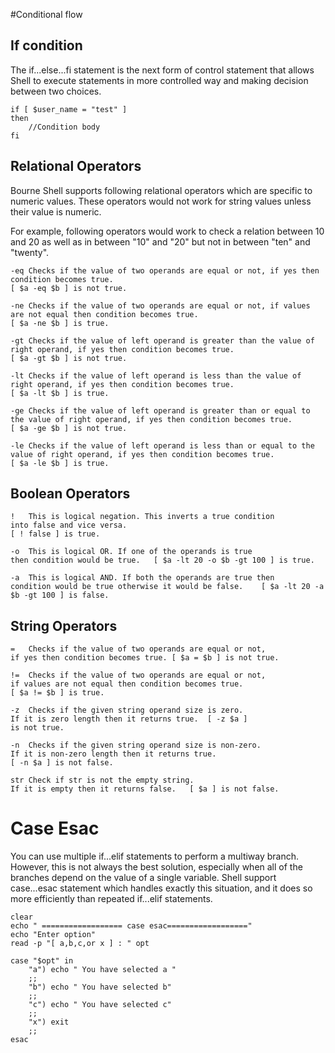 #Conditional flow

## If condition

The if...else...fi statement is the next form of control statement that allows Shell to execute statements in more controlled way and making
 decision between two choices.

    if [ $user_name = "test" ] 
    then
        //Condition body
    fi

## Relational Operators

Bourne Shell supports following relational operators which are 
specific to numeric values. These operators would not work 
for string values unless their value is numeric.

For example, following operators would work to check a relation 
between 10 and 20 as well as in between "10" and "20" but not in 
between "ten" and "twenty".

    -eq	Checks if the value of two operands are equal or not, if yes then condition becomes true.	
    [ $a -eq $b ] is not true.
    
    -ne	Checks if the value of two operands are equal or not, if values are not equal then condition becomes true.	
    [ $a -ne $b ] is true.
    
    -gt	Checks if the value of left operand is greater than the value of right operand, if yes then condition becomes true.	
    [ $a -gt $b ] is not true.

    -lt	Checks if the value of left operand is less than the value of right operand, if yes then condition becomes true.	
    [ $a -lt $b ] is true.
    
    -ge	Checks if the value of left operand is greater than or equal to the value of right operand, if yes then condition becomes true.	
    [ $a -ge $b ] is not true.

    -le	Checks if the value of left operand is less than or equal to the value of right operand, if yes then condition becomes true.
    [ $a -le $b ] is true.


## Boolean Operators


    !	This is logical negation. This inverts a true condition 
    into false and vice versa.	
    [ ! false ] is true.
    
    -o	This is logical OR. If one of the operands is true 
    then condition would be true.	[ $a -lt 20 -o $b -gt 100 ] is true.
   
    -a	This is logical AND. If both the operands are true then 
    condition would be true otherwise it would be false.	[ $a -lt 20 -a $b -gt 100 ] is false.




## String Operators


    =	Checks if the value of two operands are equal or not, 
    if yes then condition becomes true.	[ $a = $b ] is not true.

    !=	Checks if the value of two operands are equal or not, 
    if values are not equal then condition becomes true.	
    [ $a != $b ] is true.

    -z	Checks if the given string operand size is zero. 
    If it is zero length then it returns true.	[ -z $a ] 
    is not true.

    -n	Checks if the given string operand size is non-zero. 
    If it is non-zero length then it returns true.	
    [ -n $a ] is not false.

    str	Check if str is not the empty string. 
    If it is empty then it returns false.	[ $a ] is not false.



# Case Esac

You can use multiple if...elif statements to perform a multiway 
branch. However, this is not always the best solution, 
especially when all of the branches depend on the value of a 
single variable.
Shell support case...esac statement which handles exactly this situation, 
and it does so more efficiently than repeated if...elif statements.

    clear
    echo " ================== case esac=================="
    echo "Enter option"
    read -p "[ a,b,c,or x ] : " opt

    case "$opt" in
        "a") echo " You have selected a "
        ;;
        "b") echo " You have selected b"
        ;;
        "c") echo " You have selected c"
        ;;
        "x") exit
        ;;
    esac
